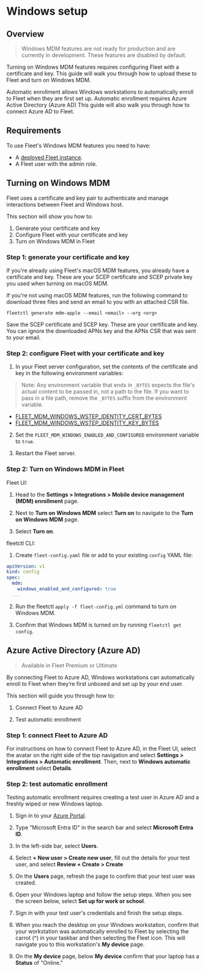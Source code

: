 # Windows setup

## Overview

> Windows MDM features are not ready for production and are currently in development. These features are disabled by default.

Turning on Windows MDM features requires configuring Fleet with a certificate and key. This guide will walk you through how to upload these to Fleet and turn on Windows MDM.

Automatic enrollment allows Windows workstations to automatically enroll to Fleet when they are first set up. Automatic enrollment requires Azure Active Directory (Azure AD) This guide will also walk you through how to connect Azure AD to Fleet. 

## Requirements
To use Fleet's Windows MDM features you need to have:
- A [deployed Fleet instance](../Deploying/Introduction.md).
- A Fleet user with the admin role.

## Turning on Windows MDM

Fleet uses a certificate and key pair to authenticate and manage interactions between Fleet and Windows host.

This section will show you how to:
1. Generate your certificate and key
2. Configure Fleet with your certificate and key
3. Turn on Windows MDM in Fleet

### Step 1: generate your certificate and key

If you're already using Fleet's macOS MDM features, you already have a certificate and key. These are your SCEP certificate and SCEP private key you used when turning on macOS MDM.

If you're not using macOS MDM features, run the following command to download three files and send an email to you with an attached CSR file.

```
fleetctl generate mdm-apple --email <email> --org <org> 
```

Save the SCEP certificate and SCEP key. These are your certificate and key. You can ignore the downloaded APNs key and the APNs CSR that was sent to your email.

### Step 2: configure Fleet with your certificate and key

1. In your Fleet server configuration, set the contents of the certificate and key in the following environment variables:

> Note: Any environment variable that ends in `_BYTES` expects the file's actual content to be passed in, not a path to the file. If you want to pass in a file path, remove the `_BYTES` suffix from the environment variable.

- [FLEET_MDM_WINDOWS_WSTEP_IDENTITY_CERT_BYTES](https://fleetdm.com/docs/deploying/configuration#mdm-windows-wstep-identity-cert-bytes)
- [FLEET_MDM_WINDOWS_WSTEP_IDENTITY_KEY_BYTES](https://fleetdm.com/docs/deploying/configuration#mdm-windows-wstep-identity-key-bytes)

2. Set the `FLEET_MDM_WINDOWS_ENABLED_AND_CONFIGURED` environment variable to `true`.

3. Restart the Fleet server.

### Step 2: Turn on Windows MDM in Fleet

Fleet UI:

1. Head to the **Settings > Integrations > Mobile device management (MDM) enrollment** page.

2. Next to **Turn on Windows MDM** select **Turn on** to navigate to the **Turn on Windows MDM** page.

3. Select **Turn on**.

fleetctl CLI:

1. Create `fleet-config.yaml` file or add to your existing `config` YAML file:

```yaml
apiVersion: v1
kind: config
spec:
  mdm:
    windows_enabled_and_configured: true
  ...
```

2. Run the fleetctl `apply -f fleet-config.yml` command to turn on Windows MDM.

3. Confirm that Windows MDM is turned on by running `fleetctl get config`.

## Azure Active Directory (Azure AD)

> Available in Fleet Premium or Ultimate

By connecting Fleet to Azure AD, Windows workstations can automatically enroll to Fleet when they’re first unboxed and set up by your end user.

This section will guide you through how to:

1. Connect Fleet to Azure AD

2. Test automatic enrollment

### Step 1: connect Fleet to Azure AD

For instructions on how to connect Fleet to Azure AD, in the Fleet UI, select the avatar on the right side of the top navigation and select **Settings > Integrations > Automatic enrollment**. Then, next to **Windows automatic enrollment** select **Details**.

### Step 2: test automatic enrollment

Testing automatic enrollment requires creating a test user in Azure AD and a freshly wiped or new Windows laptop.

1. Sign in to your [Azure Portal](https://portal.azure.com).

2. Type "Microsoft Entra ID" in the search bar and select **Microsoft Entra ID**.

3. In the left-side bar, select **Users**.

4. Select **+ New user > Create new user**, fill out the details for your test user, and select **Review + Create > Create**

5. On the **Users** page, refresh the page to confirm that your test user was created.

6. Open your Windows laptop and follow the setup steps. When you see the screen below, select **Set up for work or school**.

7. Sign in with your test user's credentials and finish the setup steps.

8. When you reach the desktop on your Windows workstation, confirm that your workstation was automatically enrolled to Fleet by selecting the carrot (^) in your taskbar and then selecting the Fleet icon. This will navigate you to this workstation's **My device** page.

9. On the **My device** page, below **My device** confirm that your laptop has a **Status** of "Online."

<meta name="pageOrderInSection" value="1501">
<meta name="title" value="Windows setup">
<meta name="description" value="Learn how to set up Windows MDM features in Fleet.">
<meta name="navSection" value="Device management">